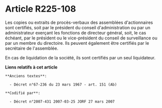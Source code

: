 # Article R225-108

Les copies ou extraits de procès-verbaux des assemblées d'actionnaires sont certifiés, soit par le président du conseil
d'administration ou par un administrateur exerçant les fonctions de directeur général, soit, le cas échéant, par le président
ou le vice-président du conseil de surveillance ou par un membre du directoire. Ils peuvent également être certifiés par le
secrétaire de l'assemblée.

En cas de liquidation de la société, ils sont certifiés par un seul liquidateur.

**Liens relatifs à cet article**

	**Anciens textes**:

	  - Décret n°67-236 du 23 mars 1967 - art. 151 (Ab)

	**Codifié par**:

	  - Décret n°2007-431 2007-03-25 JORF 27 mars 2007

